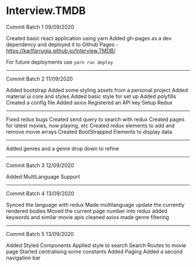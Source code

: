 # Interview.TMDB

Commit Batch 1 09/09/2020 

Created basic react application using yarn
Added gh-pages as a dev dependency and deployed it to Github Pages - https://karlfarrugia.github.io/Interview.TMDB/

For future deployments use `yarn run deploy`

____

Commit Batch 2 11/09/2020 

Added bootstrap
Added some styling assets from a personal project
Added material ui core and styles
Added basic style for set up
Added polyfills
Created a config file
Added axios
Registered an API key
Setup Redux

____

Fixed redux bugs
Created send query to search with redux
Created pages for latest movies, now playing, etc
Created redux elements to add and remove movie arrays
Created BootStrapped Elements to display data

____

Added genres and a genre drop down to refine

____

Commit Batch 3 12/09/2020 

Added MultiLanguage Support
____

Commit Batch 4 13/09/2020 

Synced the language with redux
Made multilanguage update the currently rendered bodies
Moved the current page number into redux
added keywords and similar movie apis
cleaned axios
made genre filtering
____

Commit Batch 5 13/09/2020 

Added Styled Components
Applied style to search
Search Routes to movie page
Started centralising some constants
Added Paging
Added a second navigation bar